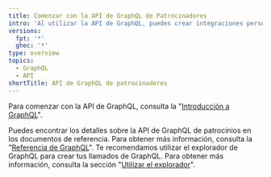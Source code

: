 ```yaml
---
title: Comenzar con la API de GraphQL de Patrocinadores
intro: 'Al utilizar la API de GraphQL, puedes crear integraciones personalizadas para administrar o revisar tus patrocinios.'
versions:
  fpt: '*'
  ghec: '*'
type: overview
topics:
  - GraphQL
  - API
shortTitle: API de GraphQL de patrocinadores
---
```


Para comenzar con la API de GraphQL, consulta la "[Introducción a GraphQL](/graphql/guides/introduction-to-graphql)".

Puedes encontrar los detalles sobre la API de GraphQL de patrocinios en los documentos de referencia. Para obtener más información, consulta la "[Referencia de GraphQL](/graphql/reference)". Te recomendamos utilizar el explorador de GraphQL para crear tus llamados de GraphQL. Para obtener más información, consulta la sección "[Utilizar el explorador](/graphql/guides/using-the-explorer)".
